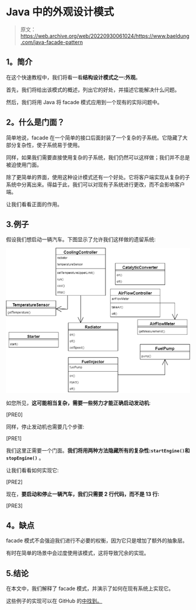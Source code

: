 # Java 中的外观设计模式

> 原文：<https://web.archive.org/web/20220930061024/https://www.baeldung.com/java-facade-pattern>

## **1。简介**

在这个快速教程中，我们将看一看**结构设计模式之一:外观**。

首先，我们将给出该模式的概述，列出它的好处，并描述它能解决什么问题。

然后，我们将用 Java 将 facade 模式应用到一个现有的实际问题中。

## **2。什么是门面？**

简单地说，facade 在一个简单的接口后面封装了一个复杂的子系统。它隐藏了大部分复杂性，使子系统易于使用。

同样，如果我们需要直接使用复杂的子系统，我们仍然可以这样做；我们并不总是被迫使用门面。

除了更简单的界面，使用这种设计模式还有一个好处。它将客户端实现从复杂的子系统中分离出来。得益于此，我们可以对现有子系统进行更改，而不会影响客户端。

让我们看看正面的作用。

## 3.**例子**

假设我们想启动一辆汽车。下图显示了允许我们这样做的遗留系统:

![facade class diagram](img/c551eb8738bbb2e063977bb45f7c5172.png)

如您所见，**这可能相当复杂，需要一些努力才能正确启动发动机**:

[PRE0]

同样，停止发动机也需要几个步骤:

[PRE1]

我们这里正需要一个门面。**我们将用两种方法隐藏所有的复杂性:`startEngine()`和`stopEngine()`** 。

让我们看看如何实现它:

[PRE2]

现在，**要启动和停止一辆汽车，我们只需要 2 行代码，而不是 13 行:**

[PRE3]

## **4。缺点**

facade 模式不会强迫我们进行不必要的权衡，因为它只是增加了额外的抽象层。

有时在简单的场景中会过度使用该模式，这将导致冗余的实现。

## 5.结论

在本文中，我们解释了 facade 模式，并演示了如何在现有系统上实现它。

这些例子的实现可以在 GitHub 的[中找到。](https://web.archive.org/web/20221204134440/https://github.com/eugenp/tutorials/tree/master/patterns-modules/design-patterns-structural)